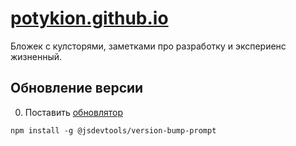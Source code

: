 # [potykion.github.io](https://potykion.github.io/)

Бложек с кулсторями, заметками про разработку и экспериенс жизненный.

## Обновление версии

0. Поставить [обновлятор](https://www.npmjs.com/package/version-bump-prompt)
  
  ```
  npm install -g @jsdevtools/version-bump-prompt
  ```

